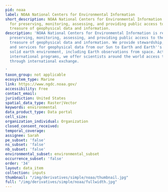 ```yaml
---
pid: noaa
label: NOAA National Centers for Environmental Information
short_description: NOAA National Centers for Environmental Information is responsible
  for preserving, monitoring, assessing, and providing public access to the Nation's
  treasure of geophysical data and information.
description: 'NOAA National Centers for Environmental Information is responsible for
  preserving, monitoring, assessing, and providing public access to the Nation''s
  treasure of geophysical data and information. We provide stewardship, products,
  and services for geophysical data from our Sun to Earth and Earth''s sea floor and
  solid earth environment, including Earth observations from space. Active in many
  international programs, we offer scientists around the world access to global databases
  through international exchange.

'
taxon_group: not applicable
ecosystem_type: Marine
link: https://www.ngdc.noaa.gov/
accessibility: Free
contact_email: 
jurisdiction: United States
spatial_data_type: Raster|Vector
keywords: environmental
data_product_type: Data portal
cell_size: 
organization_individual: Organization
closed_consent_received: 
temporal_coverage: 
assignee: Sarah
pe_subset: 'false'
ns_subset: 'false'
nb_subset: 'false'
environmental_subset: environmental_subset
occurrence_subset: 'false'
order: '34'
layout: data_item
collection: inputs
thumbnail: "/img/derivatives/simple/noaa/thumbnail.jpg"
full: "/img/derivatives/simple/noaa/fullwidth.jpg"
---
```

